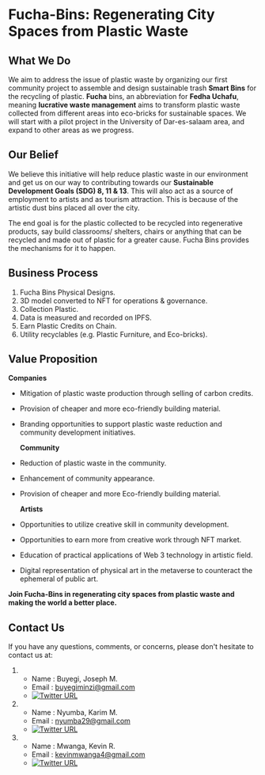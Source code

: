 # Fucha-Bins: Regenerating City Spaces from Plastic Waste

## What We Do

We aim to address the issue of plastic waste by organizing our first community project to assemble and design sustainable trash **Smart Bins** for the recycling of plastic. **Fucha** bins, an abbreviation for **Fedha Uchafu**, meaning **lucrative waste management** aims to transform plastic waste collected from different areas into eco-bricks for sustainable spaces. We will start with a pilot project in the University of Dar-es-salaam area, and expand to other areas as we progress.

## Our Belief

We believe this initiative will help reduce plastic waste in our environment and get us on our way to contributing towards our **Sustainable Development Goals (SDG) 8, 11 & 13**. This will also act as a source of employment to artists and as tourism attraction. This is because of the artistic dust bins placed all over the city. 

The end goal is for the plastic collected to be recycled into regenerative products, say build classrooms/ shelters, chairs or anything that can be recycled and made out of plastic for a greater cause. Fucha Bins provides the mechanisms for it to happen.

## Business Process

1. Fucha Bins Physical Designs.
2. 3D model converted to NFT for operations & governance.
3. Collection Plastic.
4. Data is measured and recorded on IPFS.
5. Earn Plastic Credits on Chain.
6. Utility recyclables (e.g. Plastic Furniture, and Eco-bricks).

## Value Proposition
     
   **Companies**
* Mitigation of plastic waste production through selling of carbon credits.
* Provision of cheaper and more eco-friendly building material.
* Branding opportunities to support plastic waste reduction and community development initiatives.
     
    **Community**
* Reduction of plastic waste in the community.
* Enhancement of community appearance.
* Provision of cheaper and more Eco-friendly building material.
     
    **Artists**
* Opportunities to utilize creative skill in community development.
* Opportunities to earn more from creative work through NFT market.
* Education of practical applications of Web 3 technology in artistic field.
* Digital representation of physical art in the metaverse to counteract the ephemeral of public art.


**Join Fucha-Bins in regenerating city spaces from plastic waste and making the world a better place.**


## Contact Us

If you have any questions, comments, or concerns, please don't hesitate to contact us at:

1. 
     - Name    : Buyegi, Joseph M.
     - Email   : <buyegiminzi@gmail.com>
     - [![Twitter URL](https://img.shields.io/twitter/url/https/twitter.com/bujo_rasta.svg?style=social&label=Follow%20%40bujo_rasta)](https://twitter.com/bujo_rasta)

2. 
     - Name    : Nyumba, Karim M.
     - Email   : <nyumba29@gmail.com>
     - [![Twitter URL](https://img.shields.io/twitter/url/https/twitter.com/keemz643.svg?style=social&label=Follow%20%40keemz643)](https://twitter.com/keemz643)

3. 
     - Name    : Mwanga, Kevin R.
     - Email   : <kevinmwanga4@gmail.com>
     - [![Twitter URL](https://img.shields.io/twitter/url/https/twitter.com/krcryptonian.svg?style=social&label=Follow%20%40krcryptonian)](https://twitter.com/krcryptonian)


